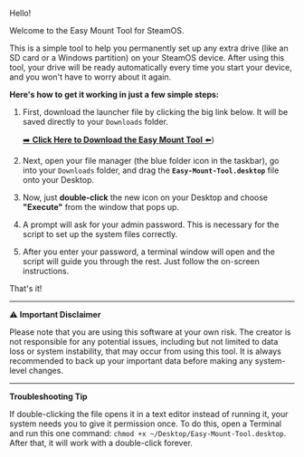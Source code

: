 Hello!

Welcome to the Easy Mount Tool for SteamOS.

This is a simple tool to help you permanently set up any extra drive (like an SD card or a Windows partition) on your SteamOS device. After using this tool, your drive will be ready automatically every time you start your device, and you won't have to worry about it again.

**Here's how to get it working in just a few simple steps:**

1.  First, download the launcher file by clicking the big link below. It will be saved directly to your `Downloads` folder.

    [➡️ **Click Here to Download the Easy Mount Tool** ⬅️](https://github.com/Delil-A11yX/SteamOS-Mount-Tool/releases/download/v1.0/Easy-Mount-Tool.desktop))

2.  Next, open your file manager (the blue folder icon in the taskbar), go into your `Downloads` folder, and drag the **`Easy-Mount-Tool.desktop`** file onto your Desktop.

3.  Now, just **double-click** the new icon on your Desktop and choose **"Execute"** from the window that pops up.

4.  A prompt will ask for your admin password. This is necessary for the script to set up the system files correctly.

5.  After you enter your password, a terminal window will open and the script will guide you through the rest. Just follow the on-screen instructions.

That's it!

---
⚠️ **Important Disclaimer**

Please note that you are using this software at your own risk. The creator is not responsible for any potential issues, including but not limited to data loss or system instability, that may occur from using this tool. It is always recommended to back up your important data before making any system-level changes.

---
**Troubleshooting Tip**

If double-clicking the file opens it in a text editor instead of running it, your system needs you to give it permission once. To do this, open a Terminal and run this one command: `chmod +x ~/Desktop/Easy-Mount-Tool.desktop`. After that, it will work with a double-click forever.
